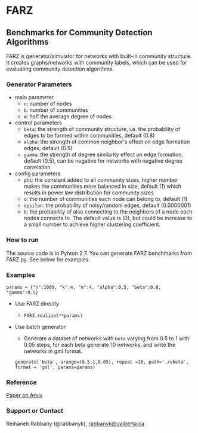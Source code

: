# FARZ 
## Benchmarks for Community Detection Algorithms

FARZ is generator/simulator for networks with built-in community structure. 
It creates graphs/networks with community labels, which can be used for evaluating community detection algorithms.

### Generator Parameters
* main parameter
   + `n`: number of nodes
   + `k`: number of communities
   + `m`: half the average degree of nodes
* control parameters
   + `beta`: the strength of community structure, i.e. the probability of edges to be formed within communities, default (0.8)
   + `alpha`: the strength of common neighbor's effect on edge formation edges, default (0.5)
   + `gamma`: the strength of degree similarity effect on edge formation, default (0.5), can be negative for networks with negative degree correlation
* config parameters
   + `phi`: the constant added to all community sizes, higher number makes the communities more balanced in size, default (1) which results in power law distribution for community sizes
   + `o`: the number of communities each node can belong to, default (1) 
   + `epsilon`: the probability of noisy/random edges, default (0.0000001)
   + `b`: the probability of also connecting to the neighbors of a node each nodes connects to. The default value is (0), but could be increase to a small number to achieve higher clustering coefficient. 
 
### How to run
The source code is in Pyhton 2.7. 
You can generate FARZ benchmarks from FARZ.py. See below for examples.

### Examples
`params = {"n":1000, "k":4, "m":4, "alpha":0.5, "beta":0.8, "gamma":0.5}`

* Use FARZ directly
   + `FARZ.realize(**params)`
* Use batch generator
   + Generate a dataset of networks with `beta` varying from 0.5 to 1 with 0.05 steps, for each beta generate 10 networks, and write the networks in gml format.

    `generate('beta', arange=(0.5,1,0.05), repeat =10, path='./vbeta', format = 'gml', params=params)`


### Reference 
[Paper on Arxiv]()

### Support or Contact
Reihaneh Rabbany (@rabbanyk), rabbanyk@ualberta.ca
